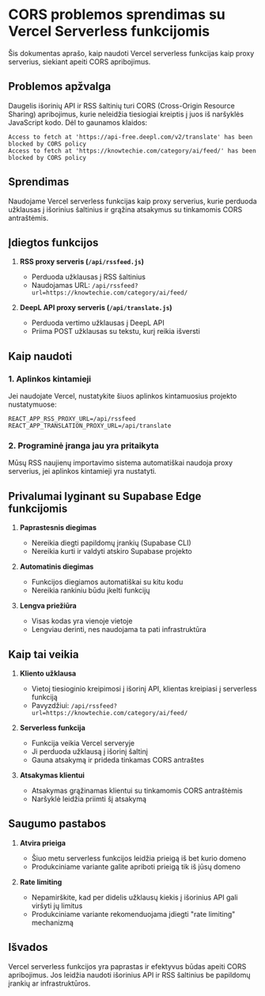 # CORS problemos sprendimas su Vercel Serverless funkcijomis

Šis dokumentas aprašo, kaip naudoti Vercel serverless funkcijas kaip proxy serverius, siekiant apeiti CORS apribojimus.

## Problemos apžvalga

Daugelis išorinių API ir RSS šaltinių turi CORS (Cross-Origin Resource Sharing) apribojimus, kurie neleidžia tiesiogiai kreiptis į juos iš naršyklės JavaScript kodo. Dėl to gaunamos klaidos:

```
Access to fetch at 'https://api-free.deepl.com/v2/translate' has been blocked by CORS policy
Access to fetch at 'https://knowtechie.com/category/ai/feed/' has been blocked by CORS policy
```

## Sprendimas

Naudojame Vercel serverless funkcijas kaip proxy serverius, kurie perduoda užklausas į išorinius šaltinius ir grąžina atsakymus su tinkamomis CORS antraštėmis.

## Įdiegtos funkcijos

1. **RSS proxy serveris (`/api/rssfeed.js`)**
   - Perduoda užklausas į RSS šaltinius
   - Naudojamas URL: `/api/rssfeed?url=https://knowtechie.com/category/ai/feed/`

2. **DeepL API proxy serveris (`/api/translate.js`)**
   - Perduoda vertimo užklausas į DeepL API
   - Priima POST užklausas su tekstu, kurį reikia išversti

## Kaip naudoti

### 1. Aplinkos kintamieji

Jei naudojate Vercel, nustatykite šiuos aplinkos kintamuosius projekto nustatymuose:

```
REACT_APP_RSS_PROXY_URL=/api/rssfeed
REACT_APP_TRANSLATION_PROXY_URL=/api/translate
```

### 2. Programinė įranga jau yra pritaikyta

Mūsų RSS naujienų importavimo sistema automatiškai naudoja proxy serverius, jei aplinkos kintamieji yra nustatyti.

## Privalumai lyginant su Supabase Edge funkcijomis

1. **Paprastesnis diegimas**
   - Nereikia diegti papildomų įrankių (Supabase CLI)
   - Nereikia kurti ir valdyti atskiro Supabase projekto

2. **Automatinis diegimas**
   - Funkcijos diegiamos automatiškai su kitu kodu
   - Nereikia rankiniu būdu įkelti funkcijų

3. **Lengva priežiūra**
   - Visas kodas yra vienoje vietoje
   - Lengviau derinti, nes naudojama ta pati infrastruktūra

## Kaip tai veikia

1. **Kliento užklausa**
   - Vietoj tiesioginio kreipimosi į išorinį API, klientas kreipiasi į serverless funkciją
   - Pavyzdžiui: `/api/rssfeed?url=https://knowtechie.com/category/ai/feed/`

2. **Serverless funkcija**
   - Funkcija veikia Vercel serveryje
   - Ji perduoda užklausą į išorinį šaltinį
   - Gauna atsakymą ir prideda tinkamas CORS antraštes

3. **Atsakymas klientui**
   - Atsakymas grąžinamas klientui su tinkamomis CORS antraštėmis
   - Naršyklė leidžia priimti šį atsakymą

## Saugumo pastabos

1. **Atvira prieiga**
   - Šiuo metu serverless funkcijos leidžia prieigą iš bet kurio domeno
   - Produkciniame variante galite apriboti prieigą tik iš jūsų domeno

2. **Rate limiting**
   - Nepamirškite, kad per didelis užklausų kiekis į išorinius API gali viršyti jų limitus
   - Produkciniame variante rekomenduojama įdiegti "rate limiting" mechanizmą

## Išvados

Vercel serverless funkcijos yra paprastas ir efektyvus būdas apeiti CORS apribojimus. Jos leidžia naudoti išorinius API ir RSS šaltinius be papildomų įrankių ar infrastruktūros. 